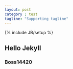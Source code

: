 ```yaml
---
layout: post
category : test
tagline: "Supporting tagline"
---
```

{% include JB/setup %}

## Hello Jekyll
### Boss14420

